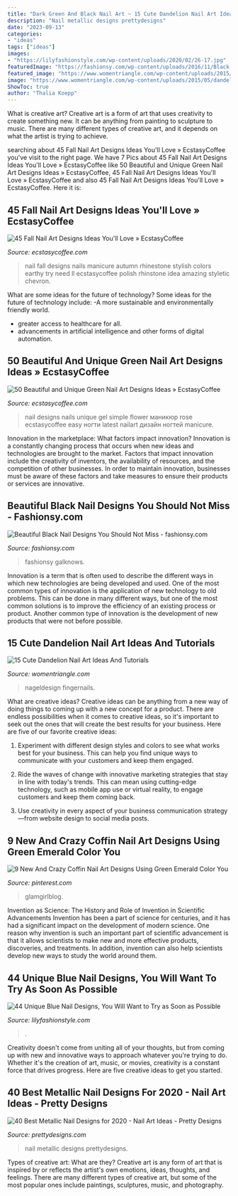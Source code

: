 ```yaml
---
title: "Dark Green And Black Nail Art ~ 15 Cute Dandelion Nail Art Ideas And Tutorials"
description: "Nail metallic designs prettydesigns"
date: "2023-09-13"
categories:
- "ideas"
tags: ["ideas"]
images:
- "https://lilyfashionstyle.com/wp-content/uploads/2020/02/26-17.jpg"
featuredImage: "https://fashionsy.com/wp-content/uploads/2016/11/Black-Nail-Art-Designs-and-Ideas-28.jpg"
featured_image: "https://www.womentriangle.com/wp-content/uploads/2015/05/dandelion-nail-art-5.jpg"
image: "https://www.womentriangle.com/wp-content/uploads/2015/05/dandelion-nail-art-5.jpg"
ShowToc: true
author: "Thalia Koepp"
---
```



What is creative art?
Creative art is a form of art that uses creativity to create something new. It can be anything from painting to sculpture to music. There are many different types of creative art, and it depends on what the artist is trying to achieve.

	

		
searching about 45 Fall Nail Art Designs Ideas You&#039;ll Love » EcstasyCoffee you've visit to the right page. We have 7 Pics about 45 Fall Nail Art Designs Ideas You&#039;ll Love » EcstasyCoffee like 50 Beautiful and Unique Green Nail Art Designs Ideas » EcstasyCoffee, 45 Fall Nail Art Designs Ideas You&#039;ll Love » EcstasyCoffee and also 45 Fall Nail Art Designs Ideas You&#039;ll Love » EcstasyCoffee. Here it is:
		
    
## 45 Fall Nail Art Designs Ideas You&#039;ll Love » EcstasyCoffee

<img loading=lazy src="https://i0.wp.com/www.ecstasycoffee.com/wp-content/uploads/2016/10/Fall-Nail-Designs-28.jpg?resize=736%2C981" onerror="this.onerror=null;this.src='https://tse3.mm.bing.net/th?id=OIP.xgXVRctQH1Y_m-ofVlEWHwHaJ3&amp;pid=15.1';" alt="45 Fall Nail Art Designs Ideas You&#039;ll Love » EcstasyCoffee">

_Source: ecstasycoffee.com_

>nail fall designs nails manicure autumn rhinestone stylish colors earthy try need ll ecstasycoffee polish rhinstone idea amazing styletic chevron. 

	

What are some ideas for the future of technology?
Some ideas for the future of technology include: 
-A more sustainable and environmentally friendly world. 
- greater access to healthcare for all. 
- advancements in artificial intelligence and other forms of digital automation.

    
## 50 Beautiful And Unique Green Nail Art Designs Ideas » EcstasyCoffee

<img loading=lazy src="https://i0.wp.com/www.ecstasycoffee.com/wp-content/uploads/2016/11/Green-Nail-Art-Designs-Ideas-@-EcstasyCoffee20.jpg?resize=600%2C543" onerror="this.onerror=null;this.src='https://tse4.mm.bing.net/th?id=OIP.aku7GO2wIG_4DX4jooNAvwHaGs&amp;pid=15.1';" alt="50 Beautiful and Unique Green Nail Art Designs Ideas » EcstasyCoffee">

_Source: ecstasycoffee.com_

>nail designs nails unique gel simple flower маникюр rose ecstasycoffee easy ногти latest nailart дизайн ногтей manicure. 

	

Innovation in the marketplace: What factors impact innovation?
Innovation is a constantly changing process that occurs when new ideas and technologies are brought to the market. Factors that impact innovation include the creativity of inventors, the availability of resources, and the competition of other businesses. In order to maintain innovation, businesses must be aware of these factors and take measures to ensure their products or services are innovative.

    
## Beautiful Black Nail Designs You Should Not Miss - Fashionsy.com

<img loading=lazy src="https://fashionsy.com/wp-content/uploads/2016/11/Black-Nail-Art-Designs-and-Ideas-28.jpg" onerror="this.onerror=null;this.src='https://tse4.mm.bing.net/th?id=OIP.obpcCnH8pN3gauVRjNZHcgHaHa&amp;pid=15.1';" alt="Beautiful Black Nail Designs You Should Not Miss - fashionsy.com">

_Source: fashionsy.com_

>fashionsy galknows. 

	

Innovation is a term that is often used to describe the different ways in which new technologies are being developed and used. One of the most common types of innovation is the application of new technology to old problems. This can be done in many different ways, but one of the most common solutions is to improve the efficiency of an existing process or product. Another common type of innovation is the development of new products that were not before possible.

    
## 15 Cute Dandelion Nail Art Ideas And Tutorials

<img loading=lazy src="https://www.womentriangle.com/wp-content/uploads/2015/05/dandelion-nail-art-5.jpg" onerror="this.onerror=null;this.src='https://tse2.mm.bing.net/th?id=OIP.EcORPi59bJT3e4Evsq6QfQHaLK&amp;pid=15.1';" alt="15 Cute Dandelion Nail Art Ideas And Tutorials">

_Source: womentriangle.com_

>nageldesign fingernails. 

	

What are creative ideas?
Creative ideas can be anything from a new way of doing things to coming up with a new concept for a product. There are endless possibilities when it comes to creative ideas, so it's important to seek out the ones that will create the best results for your business. Here are five of our favorite creative ideas: 
1. Experiment with different design styles and colors to see what works best for your business. This can help you find unique ways to communicate with your customers and keep them engaged.

2. Ride the waves of change with innovative marketing strategies that stay in line with today's trends. This can mean using cutting-edge technology, such as mobile app use or virtual reality, to engage customers and keep them coming back. 

3. Use creativity in every aspect of your business communication strategy—from website design to social media posts.

    
## 9 New And Crazy Coffin Nail Art Designs Using Green Emerald Color You

<img loading=lazy src="https://i.pinimg.com/736x/78/63/dd/7863dd869dd2f4e9656a4079e33e963b.jpg" onerror="this.onerror=null;this.src='https://tse1.mm.bing.net/th?id=OIP.380QWkNtMGuqmKGzu-iV_AHaMW&amp;pid=15.1';" alt="9 New And Crazy Coffin Nail Art Designs Using Green Emerald Color You">

_Source: pinterest.com_

>glamgirlblog. 

	

Invention as Science: The History and Role of Invention in Scientific Advancements
Invention has been a part of science for centuries, and it has had a significant impact on the development of modern science. One reason why invention is such an important part of scientific advancement is that it allows scientists to make new and more effective products, discoveries, and treatments. In addition, invention can also help scientists develop new ways to study the world around them.

    
## 44 Unique Blue Nail Designs, You Will Want To Try As Soon As Possible

<img loading=lazy src="https://lilyfashionstyle.com/wp-content/uploads/2020/02/26-17.jpg" onerror="this.onerror=null;this.src='https://tse4.mm.bing.net/th?id=OIP.HbjkhM9kdBUjuk5aZEUlZQHaLG&amp;pid=15.1';" alt="44 Unique Blue Nail Designs, You Will Want to Try as Soon as Possible">

_Source: lilyfashionstyle.com_

>. 

	

Creativity doesn't come from uniting all of your thoughts, but from coming up with new and innovative ways to approach whatever you're trying to do. Whether it's the creation of art, music, or movies, creativity is a constant force that drives progress. Here are five creative ideas to get you started.

    
## 40 Best Metallic Nail Designs For 2020 - Nail Art Ideas - Pretty Designs

<img loading=lazy src="http://www.prettydesigns.com/wp-content/uploads/2017/12/40-best-metallic-nail-designs-for-2018-nail-art-ideas-3.jpg" onerror="this.onerror=null;this.src='https://tse2.mm.bing.net/th?id=OIP.x6-4ciCfZ0_BJnDA7D6UvAHaHa&amp;pid=15.1';" alt="40 Best Metallic Nail Designs for 2020 - Nail Art Ideas - Pretty Designs">

_Source: prettydesigns.com_

>nail metallic designs prettydesigns. 

	

Types of creative art: What are they?
Creative art is any form of art that is inspired by or reflects the artist's own emotions, ideas, thoughts, and feelings. There are many different types of creative art, but some of the most popular ones include paintings, sculptures, music, and photography.

